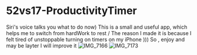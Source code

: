# 52vs17-ProductivityTimer
Siri's voice talks you what to do now) 
This is a small and useful app, which helps me to switch from hardWork to rest / The reason I made it is because I felt tired of unstoppable turning on timers on my iPhone ))) So , enjoy and may be layter I will improve it 
![IMG_7166](https://user-images.githubusercontent.com/88098218/148547942-6b1d0d95-6b1c-4f40-a272-b4f2b8bb2824.PNG)
![IMG_7173](https://user-images.githubusercontent.com/88098218/148547962-ad259165-fd39-42e4-80c8-1a658c113a8d.PNG)
